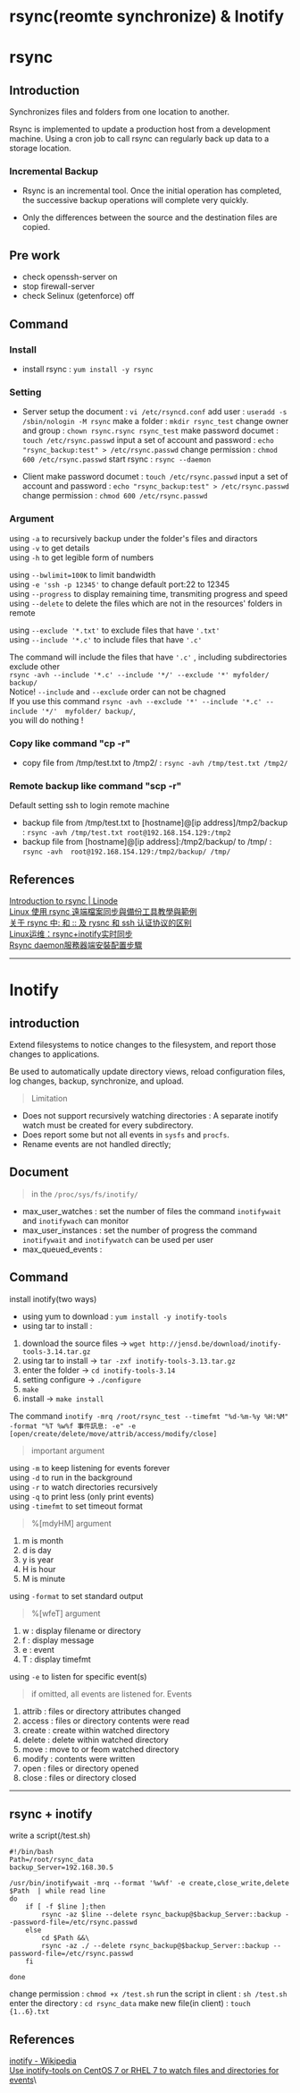 # rsync(reomte synchronize) & Inotify

# rsync
## Introduction
Synchronizes files and folders from one location to another.

Rsync is implemented to update a production host from a development machine.
Using a cron job to call rsync can regularly back up data to a storage location.

### Incremental Backup
* Rsync is an incremental tool.
Once the initial operation has completed, the successive backup operations will complete very quickly.

* Only the differences between the source and the destination files are copied.

## Pre work
* check openssh-server on
* stop firewall-server 
* check Selinux (getenforce) off

## Command

### Install
* install rsync : `yum install -y rsync`

### Setting
* Server
setup the document : `vi /etc/rsyncd.conf`
add user : `useradd -s /sbin/nologin -M rsync`
make a folder : `mkdir rsync_test`
change owner and group : `chown rsync.rsync rsync_test`
make password documet : `touch /etc/rsync.passwd`
input a set of account and password : `echo "rsync_backup:test" > /etc/rsync.passwd`
change permission : `chmod 600 /etc/rsync.passwd`
start rsync : `rsync --daemon`

* Client
make password documet : `touch /etc/rsync.passwd`
input a set of account and password : `echo "rsync_backup:test" > /etc/rsync.passwd`
change permission : `chmod 600 /etc/rsync.passwd`

### Argument
using `-a` to recursively backup under the folder's files and diractors \
using `-v` to get details \
using `-h` to get legible form of numbers

using `--bwlimit=100K` to limit bandwidth\
using `-e 'ssh -p 12345'` to change default port:22 to 12345\
using `--progress` to display remaining time, transmiting progress and speed\
using `--delete` to delete the files which are not in the resources' folders in remote

using `--exclude '*.txt'` to exclude files that have `'.txt'`\
using `--include '*.c'` to include files that have `'.c'`

The command will include the files that have `'.c'` , including subdirectories exclude other\
`rsync -avh --include '*.c' --include '*/' --exclude '*' myfolder/ backup/`\
Notice! `--include` and `--exclude` order can not be chagned\
If you use this command `rsync -avh --exclude '*' --include '*.c' --include '*/'  myfolder/ backup/`,\
you will do nothing !

### Copy like command "cp -r"
* copy file from /tmp/test.txt to /tmp2/ : `rsync -avh /tmp/test.txt /tmp2/`

### Remote backup like command "scp -r"
Default setting ssh to login remote machine
* backup file from /tmp/test.txt to [hostname]@[ip address]/tmp2/backup : `rsync -avh /tmp/test.txt root@192.168.154.129:/tmp2`
* backup file from [hostname]@[ip address]:/tmp2/backup/  to  /tmp/ : `rsync -avh  root@192.168.154.129:/tmp2/backup/ /tmp/`

## References
[Introduction to rsync | Linode](https://www.linode.com/docs/tools-reference/tools/introduction-to-rsync/)\
[Linux 使用 rsync 遠端檔案同步與備份工具教學與範例](https://blog.gtwang.org/linux/rsync-local-remote-file-synchronization-commands/)\
[关于 rsync 中: 和 :: 及 rysnc 和 ssh 认证协议的区别](https://cloud.tencent.com/developer/article/1043373)\
[Linux运维：rsync+inotify实时同步](https://segmentfault.com/a/1190000018096553)\
[Rsync daemon服務器端安裝配置步驟](http://www.trfoor.com/2020/02/27/rsync-daemon%E6%9C%8D%E5%8B%99%E5%99%A8%E7%AB%AF%E5%AE%89%E8%A3%9D%E9%85%8D%E7%BD%AE%E6%AD%A5%E9%A9%9F/)

---

# Inotify

## introduction
Extend filesystems to notice changes to the filesystem, and report those changes to applications.

Be used to automatically update directory views, reload configuration files, log changes, backup, synchronize, and upload.

> Limitation
* Does not support recursively watching directories :
A separate inotify watch must be created for every subdirectory.
* Does report some but not all events in `sysfs` and `procfs`.
* Rename events are not handled directly;

## Document
> in the `/proc/sys/fs/inotify/`
- max_user_watches : set the number of files the command `inotifywait` and `inotifywach` can monitor
- max_user_instances : set the number of progress the command `inotifywait` and `inotifywatch` can be used per user
- max_queued_events : 

## Command
install inotify(two ways)
* using yum to download :  `yum install -y inotify-tools` 
* using tar to install : 
 1. download the source files -> `wget http://jensd.be/download/inotify-tools-3.14.tar.gz`
 2. using tar to install -> `tar -zxf inotify-tools-3.13.tar.gz `
 3. enter the folder -> `cd inotify-tools-3.14`
 4. setting configure -> `./configure`
 5. `make`
 6. install -> `make install`

The command `inotify -mrq /root/rsync_test --timefmt "%d-%m-%y %H:%M" -format "%T %w%f 事件訊息: -e" -e [open/create/delete/move/attrib/access/modify/close]`
> important argument

using `-m` to keep listening for events forever\
using `-d` to run in the background\
using `-r` to watch directories recursively\
using `-q` to print less (only print events)\
using `-timefmt` to set timeout format
> %[mdyHM] argument
1. m is month
2. d is day
3. y is year
4. H is hour
5. M is minute

using `-format` to set standard output
> %[wfeT] argument
1. w : display filename or directory
2. f : display message 
3. e : event
4. T : display timefmt

using `-e` to listen for specific event(s)
> if omitted, all events are listened for.
> Events
 1. attrib : files or directory attributes changed 
 2. access : files or directory contents were read
 3. create : create within watched directory
 4. delete : delete within watched directory
 5. move : move to or feom watched directory
 6. modify : contents were written
 7. open : files or directory opened
 8. close : files or directory closed

--- 

## rsync + inotify

write a script(/test.sh)
``` 
#!/bin/bash
Path=/root/rsync_data
backup_Server=192.168.30.5

/usr/bin/inotifywait -mrq --format '%w%f' -e create,close_write,delete $Path  | while read line  
do
    if [ -f $line ];then
        rsync -az $line --delete rsync_backup@$backup_Server::backup --password-file=/etc/rsync.passwd
    else
        cd $Path &&\
        rsync -az ./ --delete rsync_backup@$backup_Server::backup --password-file=/etc/rsync.passwd
    fi

done
``` 
change permission : `chmod +x /test.sh`
run the script in client : `sh /test.sh`
enter the directory : `cd rsync_data`
make new file(in client) : `touch {1..6}.txt`

## References
[inotify - Wikipedia](https://en.wikipedia.org/wiki/Inotify)\
[Use inotify-tools on CentOS 7 or RHEL 7 to watch files and directories for events](http://jensd.be/248/linux/use-inotify-tools-on-centos-7-or-rhel-7-to-watch-files-and-directories-for-events)\